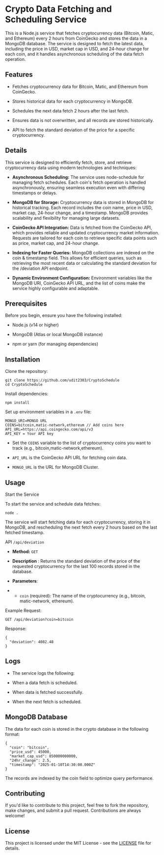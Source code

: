 # Crypto Data Fetching and Scheduling Service

This is a Node.js service that fetches cryptocurrency data (Bitcoin, Matic, and Ethereum) every 2 hours from CoinGecko and stores the data in a MongoDB database. The service is designed to fetch the latest data, including the price in USD, market cap in USD, and 24-hour change for each coin, and it handles asynchronous scheduling of the data fetch operation.

## Features

- Fetches cryptocurrency data for Bitcoin, Matic, and Ethereum from CoinGecko.

- Stores historical data for each cryptocurrency in MongoDB.

- Schedules the next data fetch 2 hours after the last fetch.

- Ensures data is not overwritten, and all records are stored historically.

- API to fetch the standard deviation of the price for a specific cryptocurrency.

## Details
This service is designed to efficiently fetch, store, and retrieve cryptocurrency data using modern technologies and techniques:

- **Asynchronous Scheduling:**
 The service uses node-schedule for managing fetch schedules. Each coin's fetch operation is handled asynchronously, ensuring seamless execution even with differing timestamps or delays.

- **MongoDB for Storage:**
Cryptocurrency data is stored in MongoDB for historical tracking. Each record includes the coin name, price in USD, market cap, 24-hour change, and a timestamp. MongoDB provides scalability and flexibility for managing large datasets.

- **CoinGecko API Integration:**
Data is fetched from the CoinGecko API, which provides reliable and updated cryptocurrency market information. Requests are tailored for each coin to retrieve specific data points such as price, market cap, and 24-hour change.

- **Indexing for Faster Queries:**
MongoDB collections are indexed on the coin & timestamp field. This allows for efficient queries, such as retrieving the most recent data or calculating the standard deviation for the /deviation API endpoint.

- **Dynamic Environment Configuration:**
Environment variables like the MongoDB URI, CoinGecko API URL, and the list of coins make the service highly configurable and adaptable.

## Prerequisites

Before you begin, ensure you have the following installed:

- Node.js (v14 or higher)

- MongoDB (Atlas or local MongoDB instance)

- npm or yarn (for managing dependencies)

## Installation

Clone the repository:
```
git clone https://github.com/udit2303/CryptoSchedule
cd CryptoSchedule
```
Install dependencies:
```
npm install
```
Set up environment variables in a `.env` file:
```
MONGO_URI=MONGO URL
COINS=bitcoin,matic-network,ethereum // Add coins here
API_URL=https://api.coingecko.com/api/v3
API_KEY = Your API key
```

- Set the `COINS` variable to the list of cryptocurrency coins you want to track (e.g., bitcoin,matic-network,ethereum).

- `API_URL` is the CoinGecko API URL for fetching coin data.
- `MONGO_URL` is the URL for MongoDB Cluster.



## Usage

Start the Service

To start the service and schedule data fetches:
```
node .
```
The service will start fetching data for each cryptocurrency, storing it in MongoDB, and rescheduling the next fetch every 2 hours based on the last fetched timestamp.

API
`
/api/deviation
`
- **Method:** `GET`

- **Description**  : Returns the standard deviation of the price of the requested cryptocurrency for the last 100 records stored in the database.

- **Parameters**:

- - `coin` (required): The name of the cryptocurrency (e.g., bitcoin, matic-network, ethereum).

Example Request:
```
GET /api/deviation?coin=bitcoin
```
Response:
```
{
  "deviation": 4082.48
}
```
## Logs

- The service logs the following:

- When a data fetch is scheduled.

- When data is fetched successfully.

- When the next fetch is scheduled.

## MongoDB Database

The data for each coin is stored in the crypto database in the following format:
```
{
  "coin": "bitcoin",
  "price_usd": 45000,
  "market_cap_usd": 850000000000,
  "24hr_change": 2.5,
  "timestamp": "2025-01-10T14:30:00.000Z"
}
```
The records are indexed by the coin field to optimize query performance.

## Contributing

If you'd like to contribute to this project, feel free to fork the repository, make changes, and submit a pull request. Contributions are always welcome!

## License

This project is licensed under the MIT License - see the [LICENSE](https://github.com/udit2303/CryptoSchedule/blob/main/LICENSE) file for details.